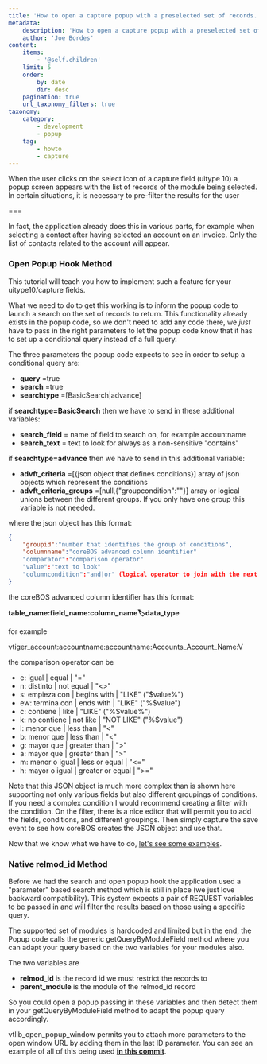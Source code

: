 ```yaml
---
title: 'How to open a capture popup with a preselected set of records.'
metadata:
    description: 'How to open a capture popup with a preselected set of records'
    author: 'Joe Bordes'
content:
    items:
        - '@self.children'
    limit: 5
    order:
        by: date
        dir: desc
    pagination: true
    url_taxonomy_filters: true
taxonomy:
    category:
        - development
        - popup
    tag:
        - howto
        - capture
---
```


When the user clicks on the select icon of a capture field (uitype 10) a popup screen appears with the list of records of the module being selected. In certain situations, it is necessary to pre-filter the results for the user

===

In fact, the application already does this in various parts, for example when selecting a contact after having selected an account on an invoice. Only the list of contacts related to the account will appear.

### Open Popup Hook Method

This tutorial will teach you how to implement such a feature for your uitype10/capture fields.

What we need to do to get this working is to inform the popup code to launch a search on the set of records to return. This functionality already exists in the popup code, so we don't need to add any code there, we *just* have to pass in the right parameters to let the popup code know that it has to set up a conditional query instead of a full query.

The three parameters the popup code expects to see in order to setup a conditional query are:

- **query** =true
- **search** =true
- **searchtype** =\[BasicSearch|advance\]

if **searchtype=BasicSearch** then we have to send in these additional variables:

- **search\_field** = name of field to search on, for example accountname
- **search\_text** = text to look for always as a non-sensitive "contains"

if **searchtype=advance** then we have to send in this additional variable:

- **advft\_criteria** =\[{json object that defines conditions}\] array of json objects which represent the conditions
- **advft\_criteria\_groups** =\[null,{"groupcondition":""}\] array or logical unions between the different groups. If you only have one group this variable is not needed.

where the json object has this format:

```json
{
    "groupid":"number that identifies the group of conditions",
    "columnname":"coreBOS advanced column identifier"
    "comparator":"comparison operator"
    "value":"text to look"
    "columncondition":"and|or" (logical operator to join with the next condition)
}
```

the coreBOS advanced column identifier has this format:

**table\_name:field\_name:column\_name:label:data\_type**

for example

vtiger\_account:accountname:accountname:Accounts\_Account\_Name:V

the comparison operator can be

- e: igual | equal | "="
- n: distinto | not equal | "&lt;&gt;"
- s: empieza con | begins with | "LIKE" ("$value%")
- ew: termina con | ends with | "LIKE" ("%$value")
- c: contiene | like | "LIKE" ("%$value%")
- k: no contiene | not like | "NOT LIKE" ("%$value")
- l: menor que | less than | "&lt;"
- b: menor que | less than | "&lt;"
- g: mayor que | greater than | "&gt;"
- a: mayor que | greater than | "&gt;"
- m: menor o igual | less or equal | "&lt;="
- h: mayor o igual | greater or equal | "&gt;="

<div class="notices blue">
Note that this JSON object is much more complex than is shown here supporting not only various fields but also different groupings of conditions. If you need a complex condition I would recommend creating a filter with the condition. On the filter, there is a nice editor that will permit you to add the fields, conditions, and different groupings. Then simply capture the save event to see how coreBOS creates the JSON object and use that. </div>

Now that we know what we have to do, [let's see some examples](../../../03.architecture-concepts/76.popup_open_hook).

### Native relmod_id Method

Before we had the search and open popup hook the application used a "parameter" based search method which is still in place (we just love backward compatibility). This system expects a pair of REQUEST variables to be passed in and will filter the results based on those using a specific query.

The supported set of modules is hardcoded and limited but in the end, the Popup code calls the generic getQueryByModuleField method where you can adapt your query based on the two variables for your modules also.

The two variables are

- **relmod_id** is the record id we must restrict the records to
- **parent_module** is the module of the relmod_id record

So you could open a popup passing in these variables and then detect them in your getQueryByModuleField method to adapt the popup query accordingly.

<div class="notices blue"> vtlib_open_popup_window permits you to attach more parameters to the open window URL by adding them in the last ID parameter. You can see an example of all of this being used <a href="https://github.com/tsolucio/corebos/commit/967d27401be62cf7892436fe1a4ca7a84b35884a"> <strong>in this commit</strong></a>.
</div>
